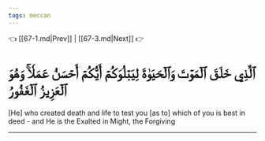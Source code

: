 ```yaml
---
tags: meccan
---
```


👈 [[67-1.md|Prev]] | [[67-3.md|Next]] 👉

# ٱلَّذِي خَلَقَ ٱلۡمَوۡتَ وَٱلۡحَيَوٰةَ لِيَبۡلُوَكُمۡ أَيُّكُمۡ أَحۡسَنُ عَمَلٗاۚ وَهُوَ ٱلۡعَزِيزُ ٱلۡغَفُورُ

[He] who created death and life to test you [as to] which of you is best in deed - and He is the Exalted in Might, the Forgiving

---

